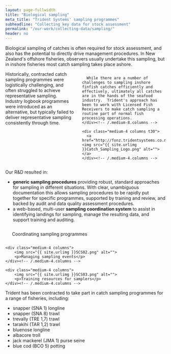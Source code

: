 ```yaml
---
layout: page-fullwidth
title: "Biological sampling"
meta_title: "Trident Systems' sampling programmes"
subheadline: "Collecting key data for stock assessment"
permalink: "/our-work/collecting-data/sampling/"
header: no
---
```


Biological sampling of catches is often required for stock assessment, and also has the potential to directly drive management procedures. In New Zealand's offshore fisheries, observers usually undertake this sampling, but in inshore fisheries most catch sampling takes place ashore.

<div class="row">
    <div class="medium-8 columns t30">
      Historically, contracted catch sampling programmes were logistically challenging, and often struggled to achieve representative sampling. Industry logbook programmes were introduced as an alternative, but typically failed to deliver representative sampling consistently through time.

      While there are a number of challenges to sampling inshore finfish catches efficiently and effectively, ultimately all catches are in the hands of the seafood industry.  Trident's approach has been to work with Licensed Fish Receivers to make catch sampling a routine part of normal fish processing operations.
    </div><!-- /.medium-8.columns -->

    <div class="medium-4 columns t30">
      <a href="http://fonz.tridentsystems.co.nz"><img src="{{ site.urlimg }}Catch_Sampling_Logo.png" alt=""></a>
    </div><!-- /.medium-4.columns -->
</div><!-- /.row -->

Our R&D resulted in:

+ **generic sampling procedures** providing robust, standard approaches for sampling in different situations.  With clear, unambiguous documentation this allows sampling procedures to be rapidly put together for specific programmes, supported by training and review, and backed by audit and data quality assessment procedures.
+ a web-based, multi-user **sampling coordination system** to assist in identifying landings for sampling, manage the resulting data, and support training and auditing.

<div class="row t30">
    <div class="medium-4 columns">
        <img src="{{ site.urlimg }}SCS01.png" alt="">
        <p>Coordinating sampling programmes</p>
    </div><!-- /.medium-4.columns -->

    <div class="medium-4 columns">
        <img src="{{ site.urlimg }}SCS02.png" alt="">
        <p>Managing sampling events</p>
    </div><!-- /.medium-4.columns -->

    <div class="medium-4 columns">
        <img src="{{ site.urlimg }}SCS03.png" alt="">
        <p>Training resources for samplers</p>
    </div><!-- /.medium-4.columns -->
</div><!-- /.row -->

Trident has been contracted to take part in catch sampling programmes for a range of fisheries, including:
+ snapper (SNA 1) longline
+ snapper (SNA 8) trawl
+ trevally (TRE 1,7) trawl
+ tarakihi (TAR 1,2) trawl
+ bluenose longline
+ albacore troll
+ jack mackerel (JMA 1) purse seine
+ blue cod (BCO 5) potting
